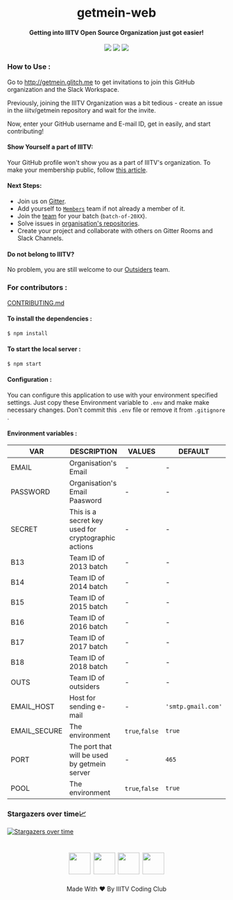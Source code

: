 <h1 align='center'>getmein-web</h1>
<h4 align ='center'>Getting into IIITV Open Source Organization just got easier!</h4>

<p align='center'>
<a href="https://travis-ci.com/iiitv/getmein-web"><img src="https://img.shields.io/travis/com/iiitv/getmein-web.svg?style=for-the-badge"></a>
<a href="https://github.com/iiitv/getmein-web/issues"><img src="https://img.shields.io/github/issues/iiitv/getmein-web.svg?style=for-the-badge"></a>
<a href="https://github.com/iiitv/getmein-web/blob/master/LICENSE"><img src="https://img.shields.io/github/license/iiitv/getmein-web.svg?style=for-the-badge"></a>
</p>

### How to Use :

Go to http://getmein.glitch.me to get invitations to join this GitHub organization and the Slack Workspace.

Previously, joining the IIITV Organization was a bit tedious - create an issue in the iiitv/getmein repository and wait for the invite.

Now, enter your GitHub username and E-mail ID, get in easily, and start contributing!

#### Show Yourself a part of IIITV:
Your GitHub profile won't show you as a part of IIITV's organization. To make your membership public, follow [this article](https://help.github.com/articles/publicizing-or-concealing-organization-membership/).


#### Next Steps:

* Join us on [Gitter](https://gitter.im/iiitv/general).
* Add yourself to [`Members`](https://github.com/orgs/iiitv/teams/members) team if not already a member of it.
* Join the [team](https://github.com/orgs/iiitv/teams) for your batch (`batch-of-20XX`).
* Solve issues in [organisation's repositories](https://github.com/iiitv/repositories).
* Create your project and collaborate with others on Gitter Rooms and Slack Channels.

#### Do not belong to IIITV?

No problem, you are still welcome to our [Outsiders](https://github.com/orgs/iiitv/teams/outsiders) team.

### For contributors :

[CONTRIBUTING.md](https://github.com/iiitv/getmein-web/blob/master/CONTRIBUTING.md)

#### To install the dependencies :

```sh
$ npm install
```

#### To start the local server :

```sh
$ npm start
```

#### Configuration :

You can configure this application to use with your environment specified settings. Just copy these Environment variable to `.env` and make make necessary changes.
Don't commit this `.env` file or remove it from `.gitignore` .

#### Environment variables :

| VAR                | DESCRIPTION                                  | VALUES             | DEFAULT              |
|--------------------|----------------------------------------------|--------------------|----------------------|
| EMAIL              | Organisation's Email                         | -                  |  -                   |
| PASSWORD           | Organisation's Email Paasword                | -                  |  -                   |
| SECRET             | This is a secret key used for cryptographic actions| -                  |  -                   |
| B13                | Team ID of 2013 batch                        | -                  |  -                   |
| B14                | Team ID of 2014 batch                        | -                  |  -                   |
| B15                | Team ID of 2015 batch                        | -                  |  -                   |
| B16                | Team ID of 2016 batch                        | -                  |  -                   |
| B17                | Team ID of 2017 batch                        | -                  |  -                   |
| B18                | Team ID of 2018 batch                        | -                  |  -                   |
| OUTS               | Team ID of outsiders                         | -                  |  -                   |
| EMAIL_HOST         | Host for sending e-mail                      |      -             | `'smtp.gmail.com'`   |
| EMAIL_SECURE       | The environment                              | `true`,`false`     |  `true`              |
| PORT               | The port that will be used by getmein server |      -             |  `465`               |
| POOL               | The environment                              | `true`,`false`     |  `true`              |

### Stargazers over time📈

[![Stargazers over time](https://starchart.cc/iiitv/getmein-web.svg)](https://starchart.cc/iiitv/getmein-web)

<h1 align='center'>
<a href="https://www.facebook.com/iiitvcc/"><img width="50px" src="https://image.flaticon.com/icons/svg/124/124010.svg"></a>
<a href="https://www.linkedin.com/company/iiitvcc/"><img width="50px" src="https://image.flaticon.com/icons/svg/124/124011.svg"></a>
<a href="https://twitter.com/iiitvcc/"><img width="50px" src="https://image.flaticon.com/icons/svg/124/124021.svg"></a>
<a href="mailto:codingclub@iiitvadodara.ac.in"><img width="50px" src="https://cdn2.iconfinder.com/data/icons/social-icons-color/512/gmail-512.png"></a>
</h1>
<p align='center'>Made With ❤ By IIITV Coding Club</p>
